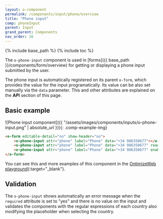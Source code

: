 ```yaml
---
layout: o-component
permalink: /components/input/phone/overview
title: "Phone input"
comp: phoneInput
parent: Input
grand_parent: Components
nav_order: 16
---
```


{% include base_path %}
{% include toc %}

The `o-phone-input` component is used in [forms]({{ base_path }}/components/form/overview) for getting or displaying a phone input submitted by the user.

The phone input is automatically registered on its parent `o-form`, which provides the value for the input programatically. Its value can be also set manually via the `data` parameter. This and other attributes are explained on the **API** section of this page.

## Basic example
![Phone input component]({{ "/assets/images/components/inputs/o-phone-input.png" | absolute_url }}){: .comp-example-img}

```html
<o-form editable-detail="no" show-header="no">
    <o-phone-input attr="phone" label="Phone" data="+34 986350677"></o-phone-input>
    <o-phone-input attr="phone" label="Phone" data="+34 986350677" read-only="no" required="yes"></o-phone-input>
    <o-phone-input attr="phone" label="Phone" data="+34 986350677" enabled="no"></o-phone-input>
</o-form>
```
You can see this and more examples of this component in the [OntimizeWeb playground]({{site.playgroundurl}}/main/inputs/phone){:target="_blank"}.

## Validation
The `o-phone-input` shows automatically an error message when the `required` attribute is set to "yes" and there is no value on the input and validates the components with the regular expressions of each country also modifying the placeholder when selecting the country.



